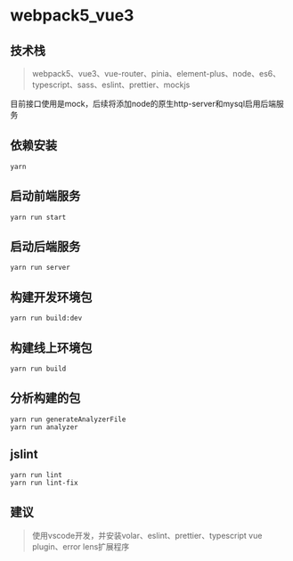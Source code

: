 # webpack5_vue3

## 技术栈
> webpack5、vue3、vue-router、pinia、element-plus、node、es6、typescript、sass、eslint、prettier、mockjs

目前接口使用是mock，后续将添加node的原生http-server和mysql启用后端服务

## 依赖安装
```
yarn
```

## 启动前端服务
```
yarn run start
```

## 启动后端服务
```
yarn run server
```

## 构建开发环境包
```
yarn run build:dev
```

## 构建线上环境包
```
yarn run build
```

## 分析构建的包
```
yarn run generateAnalyzerFile
yarn run analyzer
```

## jslint
```
yarn run lint
yarn run lint-fix
```

## 建议
> 使用vscode开发，并安装volar、eslint、prettier、typescript vue plugin、error lens扩展程序